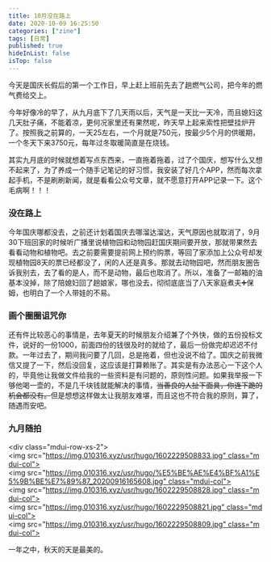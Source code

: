 ```yaml
---
title: 10月没在路上
date: 2020-10-09 16:25:50
categories: ["zine"] 
tags: [日常]
published: true
hideInList: false
isTop: false
---
```

今天是国庆长假后的第一个工作日，早上赶上班前先去了趟燃气公司，把今年的燃气费给交上。

今年好像冷的早了，从九月底下了几天雨以后，天气是一天比一天冷，而且媳妇这几天肚子痛，不能着凉，更何况家里还有果然呢，昨天早上起来索性把壁挂炉开了。按照我之前算的，一天25左右，一个月就是750元，按最少5个月的供暖期，一个冬天下来3750元，每年过冬取暖简直是在烧钱。

其实九月底的时候就想着写点东西来，一直拖着拖着，过了个国庆，想写什么又想不起来了，为了养成一个随手记笔记的好习惯，我安装了好几个APP，然而每次拿起手机，不是刷刷新闻，就是看看公众号文章，就不愿意打开APP记录一下。这个毛病啊！！！

### 没在路上

今年国庆哪都没去，之前还计划着国庆去哪溜达溜达，天气原因也就取消了，9月30下班回家的时候听广播里说植物园和动物园赶国庆期间要开放，那就带果然去看看动物和植物吧。去之前要需要提前网上预约购票，等回了家添加上公众号却发现植物园8天的票已经都没了，闲的人还是真多。那就去动物园吧，然而朋友圈告诉我别去，去了看的是人，而不是动物，最后也取消了。所以，准备了一邮箱的油基本没掉，除了陪媳妇回了趟娘家，哪也没去，彻彻底底当了八天家庭煮夫➕保姆，也明白了一个人带娃的不易。

### 画个圈圈诅咒你

还有件比较恶心的事情是，去年夏天的时候朋友介绍兼了个外快，做的五份投标文件，说好的一份1000，前面四份的钱很及时的就给了，最后一份做完却迟迟不付款。一年过去了，期间我问要了几回，总是拖着，但也没说不给了。国庆之前我微信又提了一下，然后没回复，这应该是打算赖账了。其实是有办法恶心一下这个人的，毕竟他让我做文件给我的一些资料是有问题的，原则性问题。如果我举报一下够他喝一壶的，不是几千块钱就能解决的事情，~~当善良的人扯下面具，你连下跪的机会都没有。~~但是想想这样做太让我朋友难堪，而且这也不符合我的原则，算了，随遇而安吧。

### 九月随拍

<div class="mdui-row-xs-2">
<img src="https://img.010316.xyz/usr/hugo/1602229508833.jpg" class="mdui-col">
<img src="https://img.010316.xyz/usr/hugo/%E5%BE%AE%E4%BF%A1%E5%9B%BE%E7%89%87_20200916165608.jpg" class="mdui-col">
<img src="https://img.010316.xyz/usr/hugo/1602229508828.jpg" class="mdui-col">
<img src="https://img.010316.xyz/usr/hugo/1602229508821.jpg" class="mdui-col">
<img src="https://img.010316.xyz/usr/hugo/1602229508809.jpg" class="mdui-col">
</div>
一年之中，秋天的天是最美的。
